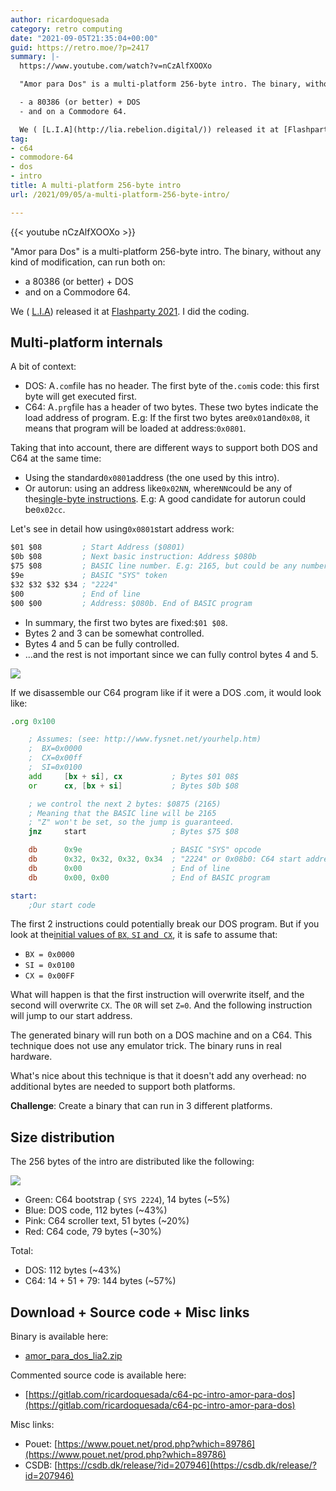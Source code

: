```yaml
---
author: ricardoquesada
category: retro computing
date: "2021-09-05T21:35:04+00:00"
guid: https://retro.moe/?p=2417
summary: |-
  https://www.youtube.com/watch?v=nCzAlfXOOXo

  "Amor para Dos" is a multi-platform 256-byte intro. The binary, without any kind of modification, can run both on:

  - a 80386 (or better) + DOS
  - and on a Commodore 64.

  We ( [L.I.A](http://lia.rebelion.digital/)) released it at [Flashparty 2021](https://file+.vscode-resource.vscode-webview.net/home/riq/progs/lia/flash-2021/flash2021). I did the coding.
tag:
- c64
- commodore-64
- dos
- intro
title: A multi-platform 256-byte intro
url: /2021/09/05/a-multi-platform-256-byte-intro/

---
```


{{< youtube nCzAlfXOOXo >}}

"Amor para Dos" is a multi-platform 256-byte intro. The binary, without any kind
of modification, can run both on:

- a 80386 (or better) + DOS
- and on a Commodore 64.

We ( [L.I.A](http://lia.rebelion.digital/)) released it
at [Flashparty 2021](https://file+.vscode-resource.vscode-webview.net/home/riq/progs/lia/flash-2021/flash2021).
I did the coding.

## Multi-platform internals

A bit of context:

- DOS: A`.com`file has no header. The first byte of the`.com`is code: this first
  byte will get executed first.
- C64: A`.prg`file has a header of two bytes. These two bytes indicate the load
  address of program. E.g: If the first two bytes are`0x01`and`0x08`, it means
  that program will be loaded at address:`0x0801`.

Taking that into account, there are different ways to support both DOS and C64
at the same time:

- Using the standard`0x0801`address (the one used by this intro).
- Or autorun: using an address like`0x02NN`, where`NN`could be any of
  the[single-byte instructions](http://xxeo.com/single-byte-or-small-x86-opcodes).
  E.g: A good candidate for autorun could be`0x02cc`.

Let's see in detail how using`0x0801`start address work:

```asm
$01 $08         ; Start Address ($0801)
$0b $08         ; Next basic instruction: Address $080b
$75 $08         ; BASIC line number. E.g: 2165, but could be any number
$9e             ; BASIC "SYS" token
$32 $32 $32 $34 ; "2224"
$00             ; End of line
$00 $00         ; Address: $080b. End of BASIC program
```

- In summary, the first two bytes are fixed:`$01 $08`.
- Bytes 2 and 3 can be somewhat controlled.
- Bytes 4 and 5 can be fully controlled.
- ...and the rest is not important since we can fully control bytes 4 and 5.

[![](/wp-content/uploads/2021/09/c64-sys.png?w=384)](/wp-content/uploads/2021/09/c64-sys.png)

If we disassemble our C64 program like if it were a DOS .com, it would look
like:

```asm
.org 0x100

    ; Assumes: (see: http://www.fysnet.net/yourhelp.htm)
    ;  BX=0x0000
    ;  CX=0x00ff
    ;  SI=0x0100
    add     [bx + si], cx           ; Bytes $01 08$
    or      cx, [bx + si]           ; Bytes $0b $08

    ; we control the next 2 bytes: $0875 (2165)
    ; Meaning that the BASIC line will be 2165
    ; "Z" won't be set, so the jump is guaranteed.
    jnz     start                   ; Bytes $75 $08

    db      0x9e                    ; BASIC "SYS" opcode
    db      0x32, 0x32, 0x32, 0x34  ; "2224" or 0x08b0: C64 start address
    db      0x00                    ; End of line
    db      0x00, 0x00              ; End of BASIC program

start:
    ;Our start code

```

The first 2 instructions could potentially break our DOS program. But if you
look at the[initial values of `BX`, `SI` and 
`CX`](http://www.fysnet.net/yourhelp.htm), it is safe to assume that:

- `BX = 0x0000`
- `SI = 0x0100`
- `CX = 0x00FF`

What will happen is that the first instruction will overwrite itself, and the
second will overwrite `CX`. The `OR` will set `Z=0`. And the following
instruction will jump to our start address.

The generated binary will run both on a DOS machine and on a C64. This technique
does not use any emulator trick. The binary runs in real hardware.

What's nice about this technique is that it doesn't add any overhead: no
additional bytes are needed to support both platforms.

**Challenge**: Create a binary that can run in 3 different platforms.

## Size distribution

The 256 bytes of the intro are distributed like the following:

[![](/wp-content/uploads/2021/09/size_distribution.png?w=748)](/wp-content/uploads/2021/09/size_distribution.png)

- Green: C64 bootstrap ( `SYS 2224`), 14 bytes (~5%)
- Blue: DOS code, 112 bytes (~43%)
- Pink: C64 scroller text, 51 bytes (~20%)
- Red: C64 code, 79 bytes (~30%)

Total:

- DOS: 112 bytes (~43%)
- C64: 14 + 51 + 79: 144 bytes (~57%)

## Download + Source code + Misc links

Binary is available here:

- [amor_para_dos_lia2.zip](https://csdb.dk/release/download.php?id=256784)

Commented source code is available here:

- [https://gitlab.com/ricardoquesada/c64-pc-intro-amor-para-dos](https://gitlab.com/ricardoquesada/c64-pc-intro-amor-para-dos)

Misc links:

- Pouet: [https://www.pouet.net/prod.php?which=89786](https://www.pouet.net/prod.php?which=89786)
- CSDB: [https://csdb.dk/release/?id=207946](https://csdb.dk/release/?id=207946)
